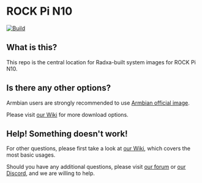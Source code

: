 # ROCK Pi N10
[![Build](https://github.com/radxa-build/rock-pi-n10/workflows/Build/badge.svg)](https://github.com/radxa-build/rock-pi-n10/actions/workflows/build.yml)

## What is this?

This repo is the central location for Radxa-built system images for ROCK Pi N10.

## Is there any other options?

Armbian users are strongly recommended to use [Armbian official image](https://www.armbian.com/rockpie/).

Please visit [our Wiki](https://wiki.radxa.com/RockpiN10/downloads) for more download options.

## Help! Something doesn't work!

For other questions, please first take a look at [our Wiki](https://wiki.radxa.com/RockpiN10), which covers the most basic usages.

Should you have any additional questions, please visit [our forum](https://forum.radxa.com/) or [our Discord](https://rock.sh/go), and we are willing to help.
